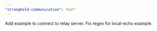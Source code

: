 ```yaml
---
"stronghold-communication": feat"
---
```


Add example to connect to relay server.
Fix regex for local-echo example.
 